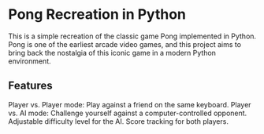 # Pong Recreation in Python

This is a simple recreation of the classic game Pong implemented in Python. Pong is one of the earliest arcade video games, and this project aims to bring back the nostalgia of this iconic game in a modern Python environment.

## Features
Player vs. Player mode: Play against a friend on the same keyboard.
Player vs. AI mode: Challenge yourself against a computer-controlled opponent.
Adjustable difficulty level for the AI.
Score tracking for both players.
